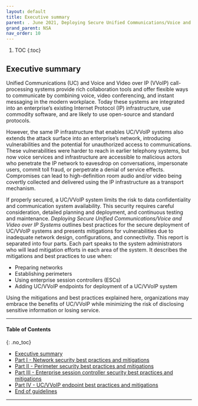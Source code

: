 ```yaml
---
layout: default
title: Executive summary
parent: . June 2021, Deploying Secure Unified Communications/Voice and Video over IP Systems  
grand_parent: NSA 
nav_order: 10 
---
```

<style>
.dont-break-out {
  /* These are technically the same, but use both */
  overflow-wrap: break-word;
  word-wrap: break-word;

  -ms-word-break: break-all;
  /* This is the dangerous one in WebKit, as it breaks things wherever */
  word-break: break-all;
  /* Instead use this non-standard one: */
  word-break: break-word;
}
</style>

<div class="dont-break-out" markdown="1">
  
1. TOC
{:toc}

## Executive summary
Unified Communications (UC) and Voice and Video over IP (VVoIP) call-processing systems provide rich collaboration tools and offer flexible ways to communicate by combining voice, video conferencing, and instant messaging in the modern workplace. Today these systems are integrated into an enterprise’s existing Internet Protocol (IP) infrastructure, use commodity software, and are likely to use open-source and standard protocols.

However, the same IP infrastructure that enables UC/VVoIP systems also extends the attack surface into an enterprise’s network, introducing vulnerabilities and the potential for unauthorized access to communications. These vulnerabilities were harder to reach in earlier telephony systems, but now voice services and infrastructure are accessible to malicious actors who penetrate the IP network to eavesdrop on conversations, impersonate users, commit toll fraud, or perpetrate a denial of service effects. Compromises can lead to high-definition room audio and/or video being covertly collected and delivered using the IP infrastructure as a transport mechanism.

If properly secured, a UC/VVoIP system limits the risk to data confidentiality and communication system availability. This security requires careful consideration, detailed planning and deployment, and continuous testing and maintenance. *Deploying Secure Unified Communications/Voice and Video over IP Systems* outlines best practices for the secure deployment of UC/VVoIP systems and presents mitigations for vulnerabilities due to inadequate network design, configurations, and connectivity. This report is separated into four parts. Each part speaks to the system administrators who will lead mitigation efforts in each area of the system. It describes the mitigations and best practices to use when:

- Preparing networks
- Establishing perimeters
- Using enterprise session controllers (ESCs)
- Adding UC/VVoIP endpoints for deployment of a UC/VVoIP system

Using the mitigations and best practices explained here, organizations may embrace the benefits of UC/VVoIP while minimizing the risk of disclosing sensitive information or losing service.

***

#### Table of Contents
{: .no_toc}

<ul><li> <a href="/docs/nsa/deploying-secure-unified-communications-voice-and-video-over-ip-systems-1/">Executive summary</a></li><li> <a href="/docs/nsa/deploying-secure-unified-communications-voice-and-video-over-ip-systems-2/">Part I - Network security best practices and mitigations</a></li><li> <a href="/docs/nsa/deploying-secure-unified-communications-voice-and-video-over-ip-systems-3/">Part II - Perimeter security best practices and mitigations</a></li><li> <a href="/docs/nsa/deploying-secure-unified-communications-voice-and-video-over-ip-systems-4/">Part III - Enterprise session controller security best practices and mitigations</a></li><li> <a href="/docs/nsa/deploying-secure-unified-communications-voice-and-video-over-ip-systems-5/">Part IV - UC/VVoIP endpoint best practices and mitigations</a></li><li> <a href="/docs/nsa/deploying-secure-unified-communications-voice-and-video-over-ip-systems-6/">End of guidelines</a></li></ul>

***

</div>
